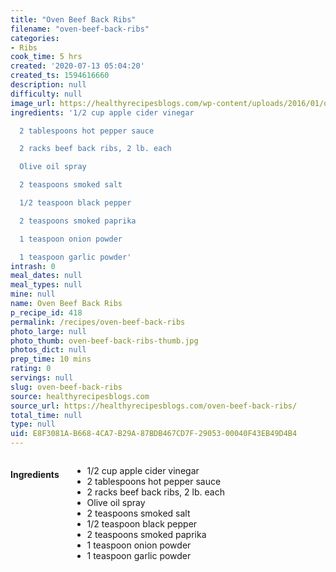```yaml
---
title: "Oven Beef Back Ribs"
filename: "oven-beef-back-ribs"
categories:
- Ribs
cook_time: 5 hrs
created: '2020-07-13 05:04:20'
created_ts: 1594616660
description: null
difficulty: null
image_url: https://healthyrecipesblogs.com/wp-content/uploads/2016/01/oven-beef-ribs-1-300x201.jpg
ingredients: '1/2 cup apple cider vinegar

  2 tablespoons hot pepper sauce

  2 racks beef back ribs, 2 lb. each

  Olive oil spray

  2 teaspoons smoked salt

  1/2 teaspoon black pepper

  2 teaspoons smoked paprika

  1 teaspoon onion powder

  1 teaspoon garlic powder'
intrash: 0
meal_dates: null
meal_types: null
mine: null
name: Oven Beef Back Ribs
p_recipe_id: 418
permalink: /recipes/oven-beef-back-ribs
photo_large: null
photo_thumb: oven-beef-back-ribs-thumb.jpg
photos_dict: null
prep_time: 10 mins
rating: 0
servings: null
slug: oven-beef-back-ribs
source: healthyrecipesblogs.com
source_url: https://healthyrecipesblogs.com/oven-beef-back-ribs/
total_time: null
type: null
uid: E8F3081A-B668-4CA7-B29A-87BDB467CD7F-29053-00040F43EB49D4B4
---
```

<div class="large-8 medium-7 columns" id="writeup">	</div><!-- #writeup -->
</div><!-- #row-one -->
<div class="row" id="row-two">	<div class="medium-4 small-5 columns" id="ingredients"><h4>Ingredients</h4><div class="box box-ingredients content"><ul>
<li>1/2 cup apple cider vinegar</li>
<li>2 tablespoons hot pepper sauce</li>
<li>2 racks beef back ribs, 2 lb. each</li>
<li>Olive oil spray</li>
<li>2 teaspoons smoked salt</li>
<li>1/2 teaspoon black pepper</li>
<li>2 teaspoons smoked paprika</li>
<li>1 teaspoon onion powder</li>
<li>1 teaspoon garlic powder</li>
</ul>
</div>	</div>	<div class="medium-6 small-7 columns" id="directions">	</div>